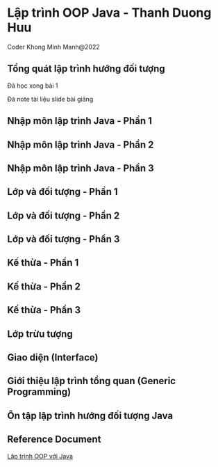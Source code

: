 # Lập trình OOP Java - Thanh Duong Huu

Coder Khong Minh Manh@2022

## Tổng quát lập trình hướng đối tượng

Đã học xong bài 1

Đã note tài liệu slide bài giảng

## Nhập môn lập trình Java - Phần 1


## Nhập môn lập trình Java - Phần 2



## Nhập môn lập trình Java - Phần 3


## Lớp và đối tượng - Phần 1


## Lớp và đối tượng - Phần 2


## Lớp và đối tượng - Phần 3


## Kế thừa - Phần 1


## Kế thừa - Phần 2


## Kế thừa - Phần 3


## Lớp trừu tượng


## Giao diện (Interface)



## Giới thiệu lập trình tổng quan (Generic Programming)


## Ôn tập lập trình hướng đối tượng Java



## Reference Document

[Lập trình OOP với Java](https://www.youtube.com/playlist?list=PLlVHoHHccp28K8LMCmXFuTML8fgR8e4pc)